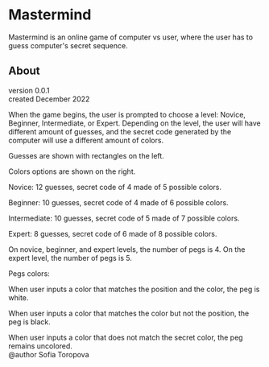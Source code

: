 # Mastermind
Mastermind is an online game of computer vs user, where the user has to guess computer's secret sequence.

## About
version 0.0.1\
created December 2022

When the game begins, the user is prompted to choose a level: Novice, Beginner, Intermediate, or Expert. Depending on the level, the user will have different amount of guesses, and the secret code generated by the computer will use a different amount of colors. 

Guesses are shown with rectangles on the left.

Colors options are shown on the right.

Novice: 12 guesses, secret code of 4 made of 5 possible colors.

Beginner: 10 guesses, secret code of 4 made of 6 possible colors.

Intermediate: 10 guesses, secret code of 5 made of 7 possible colors.

Expert: 8 guesses, secret code of 6 made of 8 possible colors.

On novice, beginner, and expert levels, the number of pegs is 4. On the expert level, the number of pegs is 5.

Pegs colors:

When user inputs a color that matches the position and the color, the peg is white.

When user inputs a color that matches the color but not the position, the peg is black.

When user inputs a color that does not match the secret color, the peg remains uncolored.\
@author Sofia Toropova